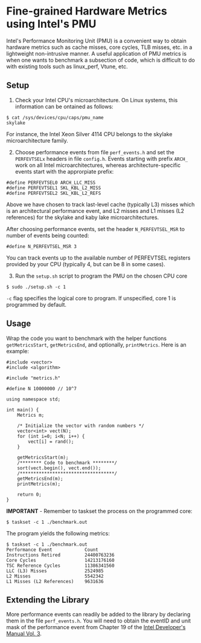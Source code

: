 # Fine-grained Hardware Metrics using Intel's PMU

Intel's Performance Monitoring Unit (PMU) is a convenient way to obtain hardware metrics such as cache misses, core cycles, TLB misses, etc. in a lightweight non-intrusive manner. A useful application of PMU metrics is when one wants to benchmark a subsection of code, which is difficult to do with existing tools such as linux_perf, Vtune, etc.

## Setup

1. Check your Intel CPU's microarchitecture. On Linux systems, this information can be ontained as follows:
```
$ cat /sys/devices/cpu/caps/pmu_name
skylake 
```
For instance, the Intel Xeon Silver 4114 CPU belongs to the skylake microarchitecture family.

2. Choose performance events from file `perf_events.h` and set the `PERFEVTSELx` headers in file `config.h`. Events starting with prefix `ARCH_` work on all Intel microarchitectures, whereas architecture-specific events start with the approrpiate prefix:
```
#define PERFEVTSEL0	ARCH_LLC_MISS
#define PERFEVTSEL1	SKL_KBL_L2_MISS
#define PERFEVTSEL2	SKL_KBL_L2_REFS
```
Above we have chosen to track last-level cache (typically L3) misses which is an architectural performance event, and L2 misses and L1 misses (L2 references) for the skylake and kaby lake microarchitectures.

After choosing performance events, set the header `N_PERFEVTSEL_MSR` to number of events being counted:
```
#define N_PERFEVTSEL_MSR 3
```
You can track events up to the available number of PERFEVTSEL registers provided by your CPU (typically 4, but can be 8 in some cases).

3. Run the `setup.sh` script to program the PMU on the chosen CPU core
```
$ sudo ./setup.sh -c 1
```
`-c` flag specifies the logical core to program. If unspecified, core 1 is programmed by default.

## Usage

Wrap the code you want to benchmark with the helper functions `getMetricsStart`, `getMetricsEnd`, and optionally, `printMetrics`. Here is an example:
```
#include <vector>
#include <algorithm>

#include "metrics.h"

#define N 10000000 // 10^7

using namespace std;

int main() {
	Metrics m;

	/* Initialize the vector with random numbers */
	vector<int> vect(N);
	for (int i=0; i<N; i++) {
		vect[i] = rand();
	}

	getMetricsStart(m);
	/******** Code to benchmark ********/
	sort(vect.begin(), vect.end());
	/***********************************/
	getMetricsEnd(m);
	printMetrics(m);

	return 0;
}
```

**IMPORTANT** - Remember to taskset the process on the programmed core:
```
$ taskset -c 1 ./benchmark.out
```

The program yields the following metrics:
```
$ taskset -c 1 ./benchmark.out
Performance Event            Count
Instructions Retired         24400763236
Core Cycles                  14213176160
TSC Reference Cycles         11386341560
LLC (L3) Misses              2524985
L2 Misses                    5542342
L1 Misses (L2 References)    9631636
```

## Extending the Library

More performance events can readily be added to the library by declaring them in the file `perf_events.h`. You will need to obtain the eventID and unit mask of the performance event from Chapter 19 of the [Intel Developer's Manual Vol. 3](https://www.intel.com/content/www/us/en/architecture-and-technology/64-ia-32-architectures-software-developer-system-programming-manual-325384.html).
